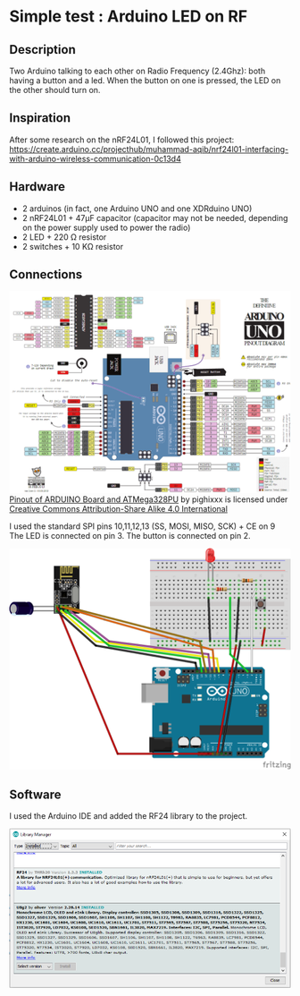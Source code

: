 # Simple test : Arduino LED on RF

## Description

Two Arduino talking to each other on Radio Frequency (2.4Ghz): both having a button and a led. When the button on one is pressed, the LED on the other should turn on.

## Inspiration

After some research on the nRF24L01, I followed this project: https://create.arduino.cc/projecthub/muhammad-aqib/nrf24l01-interfacing-with-arduino-wireless-communication-0c13d4

## Hardware

* 2 arduinos (in fact, one Arduino UNO and one XDRduino UNO)
* 2 nRF24L01 + 47µF capacitor (capacitor may not be needed, depending on the power supply used to power the radio)
* 2 LED + 220 Ω resistor
* 2 switches + 10 KΩ resistor

## Connections

![Arduino Uno pinout diagram](/media/arduino-uno-pinout-diagram.png)
[Pinout of ARDUINO Board and ATMega328PU](https://commons.wikimedia.org/wiki/File:Pinout_of_ARDUINO_Board_and_ATMega328PU.svg) by pighixxx is licensed under [Creative Commons Attribution-Share Alike 4.0 International](https://creativecommons.org/licenses/by-sa/4.0/deed.en)

I used the standard SPI pins 10,11,12,13 (SS, MOSI, MISO, SCK) + CE on 9
The LED is connected on pin 3.
The button is connected on pin 2.

![Project diagram](/media/ArduinoRF24ButtonLED.png)

## Software

I used the Arduino IDE and added the RF24 library to the project.

![Arduino library manager: RF24 library](/media/ArduinoRF24ButtonLED-ArduinoIDE-RF24library.png)

